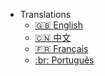 - Translations
  - [:uk: English](/)
  - [:cn: 中文](/zh-cn/)
  - [:fr: Français](/fr-fr/)
  - [:br: Português](/pt-br/)
